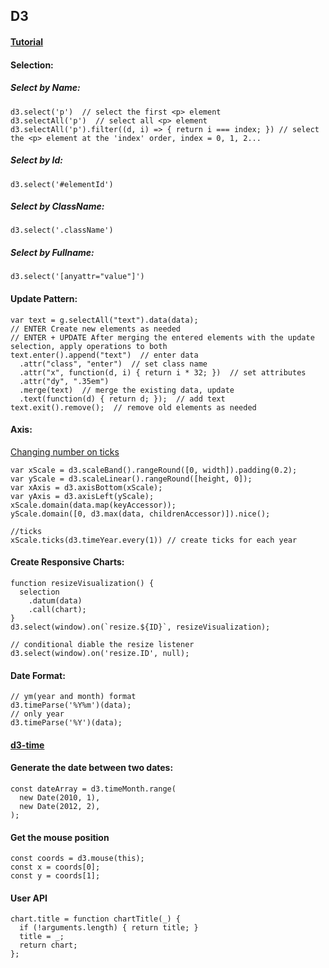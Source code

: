 ## **D3**
#### **[Tutorial](http://www.tutorialsteacher.com/d3js)**  
#### **Selection**:  
##### Select by Name:  
```
d3.select('p')  // select the first <p> element
d3.selectAll('p')  // select all <p> element
d3.selectAll('p').filter((d, i) => { return i === index; }) // select the <p> element at the 'index' order, index = 0, 1, 2...
```
##### Select by Id:  
```
d3.select('#elementId')
```
##### Select by ClassName:  
```
d3.select('.className')
```
##### Select by Fullname:  
```
d3.select('[anyattr="value"]')
```
#### **Update Pattern**:  
```
var text = g.selectAll("text").data(data);
// ENTER Create new elements as needed
// ENTER + UPDATE After merging the entered elements with the update selection, apply operations to both
text.enter().append("text")  // enter data
  .attr("class", "enter")  // set class name
  .attr("x", function(d, i) { return i * 32; })  // set attributes
  .attr("dy", ".35em")
  .merge(text)  // merge the existing data, update
  .text(function(d) { return d; });  // add text
text.exit().remove();  // remove old elements as needed
```
#### **Axis**:  
[Changing number on ticks](http://www.d3noob.org/2016/08/changing-number-of-ticks-on-axis-in.html)
```
var xScale = d3.scaleBand().rangeRound([0, width]).padding(0.2);
var yScale = d3.scaleLinear().rangeRound([height, 0]);
var xAxis = d3.axisBottom(xScale);
var yAxis = d3.axisLeft(yScale);
xScale.domain(data.map(keyAccessor));
yScale.domain([0, d3.max(data, childrenAccessor)]).nice();

//ticks
xScale.ticks(d3.timeYear.every(1)) // create ticks for each year
```
#### **Create Responsive Charts**:  
```
function resizeVisualization() {
  selection
    .datum(data)
    .call(chart);
}
d3.select(window).on(`resize.${ID}`, resizeVisualization);

// conditional diable the resize listener
d3.select(window).on('resize.ID', null);
```
#### **Date Format**:  
```
// ym(year and month) format
d3.timeParse('%Y%m')(data);
// only year
d3.timeParse('%Y')(data);
```
#### **[d3-time](https://github.com/d3/d3-time)**
#### **Generate the date between two dates:**
```
const dateArray = d3.timeMonth.range(
  new Date(2010, 1),
  new Date(2012, 2),
);
```
#### **Get the mouse position**
```
const coords = d3.mouse(this);
const x = coords[0];
const y = coords[1];
```
#### **User API**
```
chart.title = function chartTitle(_) {
  if (!arguments.length) { return title; }
  title = _;
  return chart;
};
```
